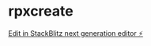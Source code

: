 # rpxcreate

[Edit in StackBlitz next generation editor ⚡️](https://stackblitz.com/~/github.com/x0floodnood/rpxcreate)